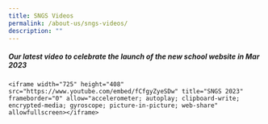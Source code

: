 ```yaml
---
title: SNGS Videos
permalink: /about-us/sngs-videos/
description: ""
---
```

##### **Our latest video to celebrate the launch of the new school website in Mar 2023**
 
```
<iframe width="725" height="408" src="https://www.youtube.com/embed/fCfgyZyeSDw" title="SNGS 2023" frameborder="0" allow="accelerometer; autoplay; clipboard-write; encrypted-media; gyroscope; picture-in-picture; web-share" allowfullscreen></iframe>
```
